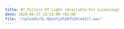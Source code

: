 ```yaml
---
title: 07_Pillars Of Light (Available For Licencing)
date: 2020-06-17 13:51:00 +02:00
file: "/uploads/SL-Opzetje%207%20(edit).wav"
---
```


